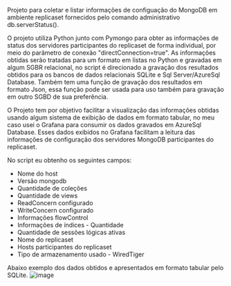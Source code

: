 Projeto para coletar e listar informações de configuação do MongoDB em ambiente replicaset fornecidos pelo comando administrativo db.serverStatus().

O projeto utiliza Python junto com Pymongo para obter as informações de status dos servidores participantes do replicaset de forma individual, por meio do parâmetro de conexão "directConnection=true".
As informações obtidas serão tratadas para um formato em listas no Python e gravadas em algum SGBR relacional, no script é direcionado a gravação dos resultados obtidos para os bancos de dados relacionais SQLite e Sql Server/AzureSql Database.
Também tem uma função de gravação dos resultados em formato Json, essa função pode ser usada para uso também para gravação em outro SGBD de sua preferência.

O Projeto tem por objetivo facilitar a visualização das informações obtidas usando algum sistema de exibição de dados em formato tabular, no meu caso usei o Grafana para consumir os dados gravados em AzureSql Database. 
Esses dados exibidos no Grafana facilitam a leitura das informações de configuração dos servidores MongoDB participantes do replicaset.

No script eu obtenho os seguintes campos: 
 - Nome do host
 - Versão mongodb
 - Quantidade de coleções
 - Quantidade de views
 - ReadConcern configurado
 - WriteConcern configurado
 - Informações flowControl
 - Informações de índices - Quantidade
 - Quantidade de sessões lógicas ativas
 - Nome do replicaset
 - Hosts participantes do replicaset
 - Tipo de armazenamento usado - WiredTiger

Abaixo exemplo dos dados obtidos e apresentados em formato tabular pelo SQLite.
![image](https://github.com/user-attachments/assets/d4fd6b64-0eca-4f29-9eae-c8f606fe8f50)
